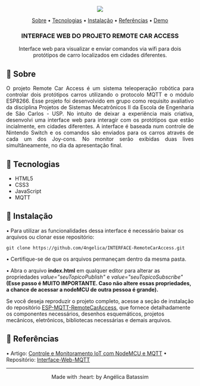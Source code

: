 

<p align="center">
  <img  src="https://user-images.githubusercontent.com/47900225/98309497-61762980-1fa9-11eb-90ea-f85c8bb799fe.png">
</p>

 <p align="center">
    <a href="#RemoteCarAccess_about">Sobre</a> • 
    <a href="#RemoteCarAccess_techs">Tecnologias</a> • 
    <a href="#RemoteCarAccess_install">Instalação</a> • 
    <a href="#RemoteCarAccess_ref">Referências</a> •
   <a href="https://mqtt-interface.netlify.app/">Demo</a>
    <h3 align="center">INTERFACE WEB DO PROJETO REMOTE CAR ACCESS</h3>

  <p align="center">
    Interface web para visualizar e enviar comandos via wifi para dois protótipos de carro localizados em cidades diferentes.   
  </p>


## :pushpin: Sobre
<p align="justify" id="RemoteCarAccess_about">
   O projeto Remote Car Access é um sistema teleoperação robótica para controlar dois protótipos carros utilizando o protocolo MQTT e o módulo ESP8266. Esse projeto foi desenvolvido em grupo como requisito avaliativo da disciplina Projetos de Sistemas Mecatrônicos II da Escola de Engenharia de São Carlos - USP. No intuito de deixar a experiência mais criativa, desenvolvi uma interface web para interagir com os protótipos que estão incialmente, em cidades diferentes. A interface é baseada num controle de Nintendo Switch e os comandos são enviados para os carros através de cada um dos Joy-cons. No monitor serão exibidas duas lives simultâneamente, no dia da apresentação final.
</p>

## :pushpin: Tecnologias
<ul id="RemoteCarAccess_techs">
    <li>HTML5</li>
    <li>CSS3</li>
    <li>JavaScript</li> 
    <li>MQTT</li> 
</ul>  

## :pushpin: Instalação
<p id="RemoteCarAccess_install">

• Para utilizar as funcionalidades dessa interface é necessário baixar os arquivos ou clonar esse repositório:

`git clone https://github.com/4ngelica/INTERFACE-RemoteCarAccess.git `

• Certifique-se de que os arquivos permaneçam dentro da mesma pasta.

• Abra o arquivo <b>index.html</b> em qualquer editor para alterar as propriedades <i>value="seuTopicoPublish"</i> e <i>value="seuTopicoSubscribe"</i> <b>(Esse passo é MUITO IMPORTANTE. Caso não altere essas propriedades, a chance de acessar a nodeMCU de outra pessoa é grande).</b>

Se você deseja reproduzir o projeto completo, acesse a seção de instalação do repositório <a href="https://github.com/4ngelica/ESP-MQTT-RemoteCarAccess">ESP-MQTT-RemoteCarAccess</a>, que fornece detalhadamente os componentes necessários, desenhos esquemáticos, projetos mecânicos, eletrônicos, bibliotecas necessárias e demais arquivos.</p>

## :pushpin: Referências
<p id="RemoteCarAccess_ref">
 • Artigo: <a href="https://www.filipeflop.com/blog/controle-monitoramento-iot-nodemcu-e-mqtt/ ">Controle e Monitoramento IoT com NodeMCU e MQTT</a> 
 • Repositório: <a href="https://github.com/filipeflop/Interface-Web-MQTT">Interface-Web-MQTT</a>

</p>

<footer>
    <hr></hr>
<p align="center">
Made with :heart: by Angélica Batassim
</p>
</footer> 
